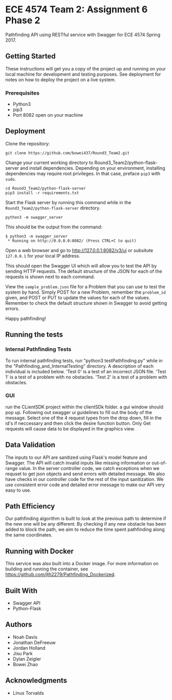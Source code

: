﻿# ECE 4574 Team 2: Assignment 6 Phase 2

Pathfinding API using RESTful service with Swagger for ECE 4574 Spring 2017.

## Getting Started

These instructions will get you a copy of the project up and running on your local machine for development and testing purposes. See deployment for notes on how to deploy the project on a live system.

### Prerequisites

* Python3
* pip3
* Port 8082 open on your machine

## Deployment

Clone the repository:
```
git clone https://github.com/bowei437/Round3_Team2.git
```

Change your current working directory to Round3_Team2/python-flask-server and install dependencies. Depending on your environment, installing dependencies may require root privileges. In that case, preface ```pip3``` with ```sudo```.
```
cd Round3_Team2/python-flask-server
pip3 install -r requirements.txt
```

Start the Flask server by running this command while in the ```Round3_Team2/python-flask-server``` directory.
```
python3 -m swagger_server
```

This should be the output from the command:
```
$ python3 -m swagger_server 
 * Running on http://0.0.0.0:8082/ (Press CTRL+C to quit)
```

Open a web browser and go to http://127.0.0.1:8082/v3/ui or subsitute ```127.0.0.1``` for your local IP address.

This should open the Swagger UI which will allow you to test the API by sending HTTP requests. The default structure of the JSON for each of the requests is shown next to each command. 

View the ```sample_problem.json``` file for a Problem that you can use to test the system by hand. Simply POST for a new Problem, remember the ```problem_id``` given, and POST or PUT to update the values for each of the values. Remember to check the default structure shown in Swagger to avoid getting errors.

Happy pathfinding!

## Running the tests

### Internal Pathfinding Tests

To run internal pathfinding tests, run "python3 testPathfinding.py" while in the "Pathfinding_and_InternalTesting" directory.
A description of each individual is included below. 
'Test 0' is a test of an incorrect JSON file. 'Test 1' is a test of a problem with no obstacles. 
'Test 2' is a test of a problem with obstacles. 


### GUI
run the CLientSDK project within the clientSDk folder. a gui window should pop up. Following out swagger ui guidelines to fill out the body
of the message. Select one of the 4 request types from the drop down, fill in the id's if neccessary and then click the desire function button.
Only Get requests will cause data to be displayed in the graphics view.

## Data Validation

The inputs to our API are sanitized using Flask's model feature and Swagger. The API will catch invalid inputs like missing information or out-of-range value. In the server controller code, we catch exceptions when we requset to get json objects and send errors with detailed message. We also have checks in our controller code for the rest of the input sanitization. We use consistent error code and detailed error message to make our API very easy to use.

## Path Efficiency

Our pathfinding algorithm is built to look at the previous path to determine if the new one will be any different. By checking if any new obstacle has been added to block the path, we aim to reduce the time spent pathfinding along the same coordinates. 

## Running with Docker

This service was also built into a Docker image. For more information on building and running the container, see https://github.com/jth2279/Pathfinding_Dockerized.

## Built With

* Swagger API
* Python-Flask

## Authors

* Noah Davis
* Jonathan DeFreeuw
* Jordan Holland
* Jisu Park
* Dylan Zeigler
* Bowei Zhao

## Acknowledgments

* Linus Torvalds

